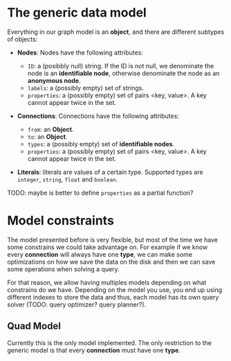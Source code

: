 # The generic data model

Everything in our graph model is an **object**, and there are different subtypes of objects:
- **Nodes**:
Nodes have the following attributes:
    - `ID`: a (posibbly null) string. If the ID is not null,
    we denominate the node is an **identifiable node**, otherwise denominate the node as an **anonymous node**.
    - `labels`: a (possibly empty) set of strings.
    - `properties`: a (possibly empty) set of pairs <key, value>. A key cannot appear twice in the set.

- **Connections**: Connections have the following attributes:
    - `from`: an **Object**.
    - `to`: an **Object**.
    - `types`: a (possibly empty) set of **identifiable nodes**.
    - `properties`: a (possibly empty) set of pairs <key, value>. A key cannot appear twice in the set.

- **Literals**: literals are values of a certain type. Supported types are `integer`, `string`, `float` and `boolean`.

TODO: maybe is better to define `properties` as a partial function?


# Model constraints
The model presented before is very flexible, but most of the time we have some constrains we could take advantage on. For example if we know every **connection** will always have one **type**, we can make some optimizations on how we save the data on the disk and then we can save some operations when solving a query.

For that reason, we allow having multiples models depending on what constrains do we have. Depending on the model you use, you end up using different indexes to store the data and thus, each model has its own query solver (TODO: query optimizer? query planner?).


## Quad Model
Currently this is the only model implemented. The only restriction to the generic model is that every **connection** must have one **type**.
